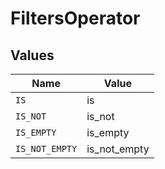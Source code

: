# FiltersOperator


## Values

| Name           | Value          |
| -------------- | -------------- |
| `IS`           | is             |
| `IS_NOT`       | is_not         |
| `IS_EMPTY`     | is_empty       |
| `IS_NOT_EMPTY` | is_not_empty   |